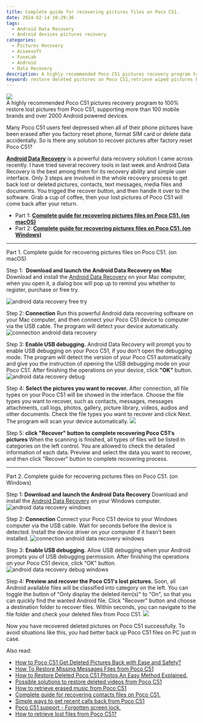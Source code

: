 ```yaml
---
title: Complete guide for recovering pictures files on Poco C51.
date: 2024-02-14 10:29:36
tags: 
  - Android Data Recovery
  - Android devices pictures recovery
categories: 
  - Pictures Recovery
  - Aiseesoft
  - FoneLab
  - Android
  - Data Recovery
description: A highly recommended Poco C51 pictures recovery program to 100% restore lost pictures from Poco C51, supporting more than 100 mobile brands and over 2000 Android powered devices.
keyword: restore deleted pictures on Poco C51,retrieve wiped pictures Poco C51,Poco C51 pictures recovery,save erased pictures from Poco C51,android pictures retrieval,regain missing pictures,how to refind deleted pictures from Poco C51,how to get the pictures back on Poco C51,lost all pictures in Poco C51 again,pictures disappear Poco C51,Poco C51 deleted pictures,how to get back deleted pictures Poco C51 phone
---
```


<img src="https://img0mobiles.techidaily.com/images/best-assets/devices/poco/poco-c51/3.jpg" class="atpl-imgstyle"  />

<div class="atpl-content atpl-for-fonelab-android recover-pictures">

<div class="atpl-post-description-part-1">
A highly recommended Poco C51 pictures recovery program to 100% restore lost pictures from Poco C51, supporting more than 100 mobile brands and over 2000 Android powered devices.
</div>

<div class="atpl-post-description-part-2">
<div class="tpl-content-sub-paragraph-normal">
    <p>
      Many Poco C51 users feel depressed when all of their phone pictures have been erased after you factory reset phone, format SIM card or delete data accidentally. So is there any solution to recover pictures after factory reset Poco C51?
    </p>
</div>


</div>

<div class="atpl-post-description-part-3">
<div class="tpl-content-sub-paragraph-content">
  <p>
    <a href="https://tools.techidaily.com/aiseesoft-android-data-recovery/" target="_blank" rel="noopener"><strong>Android Data Recovery</strong></a> is a powerful data recovery solution I came across recently. I have tried several recovery tools in last week and Android Data Recovery is the best among them for its recovery ability and simple user interface. Only 3 steps are involved in the whole recovery process to get back lost or deleted pictures, contacts, text messages, media files and documents. You trigged the recover button, and then handle it over to the software. Grab a cup of coffee, then your lost pictures of Poco C51 will come back after your return.
  </p>
</div>
</div>

<ul>
  <li>Part 1: <strong><a href="#p1"> Complete guide for recovering pictures files on Poco C51.  (on macOS)</a></strong></li>
  <li>Part 2: <strong><a href="#p2"> Complete guide for recovering pictures files on Poco C51.  (on Windows)</a></strong></li>
</ul>



<!-- Part 1 -->
<a id="p1" name="p1" ></a><hr>

<div>
  <span class="atpl-step-part-style">Part 1. Complete guide for recovering pictures files on Poco C51. (on macOS)</span>
</div>  

<span class="atpl-stepstyle-a"><span>Step 1: </span></span> <strong>Download and launch the Android Data Recovery on Mac</strong>
Download and install the <a href="https://tools.techidaily.com/aiseesoft-android-data-recovery/" target="_blank" rel="noopener">Android Data Recovery</a> on your Mac computer, when you open it, a dialog box will pop up to remind you whether to register, purchase or free try.

<img src="https://tools.techidaily.com/images/apps/aiseesoft/android-data-recovery/mac-free-try.png" class="atpl-imgstyle" alt="android data recovery free try" />

<span class="atpl-stepstyle-a"><span>Step 2: </span></span> <strong>Connection</strong>
Run this powerful Android data recovering software on your Mac computer, and then connect your Poco C51 device to computer via the USB cable. The program will detect your device automatically.
<img src="https://tools.techidaily.com/images/apps/aiseesoft/android-data-recovery/mac-connection-interface.jpg" class="atpl-imgstyle" alt="connection android data recovery" />

<span class="atpl-stepstyle-a"><span>Step 3: </span></span> <strong>Enable USB debugging.</strong>
Android Data Recovery will prompt you to enable USB debugging on your Poco C51, if you don't open the debugging mode. The program will detect the version of your Poco C51 automatically and give you the instruction of opening the USB debugging mode on your Poco C51. After finishing the operations on your device, click <strong>"OK"</strong> button.
<img src="https://tools.techidaily.com/images/apps/aiseesoft/android-data-recovery/mac-android-usb-debug.jpg"  class="atpl-imgstyle" alt="android data recovery debug" />

<span class="atpl-stepstyle-a"><span>Step 4: </span></span> <strong>Select the pictures you want to recover.</strong>
After connection, all file types on your Poco C51 will be showed in the interface. Choose the file types you want to recover, such as contacts, messages, messages attachments, call logs, photos, gallery, picture library, videos, audios and other documents. Check the file types you want to recover and click Next. The program will scan your device automatically.
<img src="https://tools.techidaily.com/images/apps/aiseesoft/android-data-recovery/mac-choose-type-photos.jpg" class="atpl-imgstyle"  />

<span class="atpl-stepstyle-a"><span>Step 5: </span></span> <strong>click "Recover" button to  complete recovering Poco C51's pictures</strong>
When the scanning is finished, all types of files will be listed in categories on the left control. You are allowed to check the detailed information of each data. Preview and select the data you want to recover, and then click "Recover" button to complete recovering process.


<a id="p2" name="p2"></a><hr>

<!-- Part 2 -->
<div>
  <span class="atpl-step-part-style">Part 2. Complete guide for recovering pictures files on Poco C51. (on Windows)</span>
</div>

<span class="atpl-stepstyle-a"><span>Step 1: </span></span> <strong>Download and launch the Android Data Recovery</strong>
Download and install the <a href="https://tools.techidaily.com/aiseesoft-android-data-recovery/" target="_blank" rel="noopener">Android Data Recovery</a> on your Windows computer.
<img src="https://tools.techidaily.com/images/apps/aiseesoft/android-data-recovery/win-start-interface.png"  class="atpl-imgstyle" alt="android data recovery windows" />

<span class="atpl-stepstyle-a"><span>Step 2: </span></span> <strong>Connection</strong>
Connect your Poco C51 device to your Windows computer via the USB cable. Wait for seconds before the device is detected. Install the device driver on your computer if it hasn't been installed.
<img src="https://tools.techidaily.com/images/apps/aiseesoft/android-data-recovery/win-connection-interface.png" class="atpl-imgstyle" alt="connection android data recovery windows" />

<span class="atpl-stepstyle-a"><span>Step 3: </span></span> <strong>Enable USB debugging.</strong>
Allow USB debugging when your Android prompts you of USB debugging permission. After finishing the operations on your Poco C51 device, click "OK" button.
<img src="https://tools.techidaily.com/images/apps/aiseesoft/android-data-recovery/win-android-usb-debug.png" class="atpl-imgstyle" alt="android data recovery debug windows" />

<span class="atpl-stepstyle-a"><span>Step 4: </span></span> <strong>Preview and recover the Poco C51's lost pictures.</strong>
Soon, all Android available files will be classified into category on the left. You can toggle the button of "Only display the deleted item(s)" to "On", so that you can quickly find the wanted Android file. Click "Recover" button and choose a destination folder to recover files. Within seconds, you can navigate to the file folder and check your deleted files from Poco C51.
<img src="https://tools.techidaily.com/images/apps/aiseesoft/android-data-recovery/win-recover-photos.png" class="atpl-imgstyle"  />

<div class="atpl-post-description-part-4">
<div class="tpl-content-sub-paragraph-normal">
    <p>
        Now you have recovered deleted pictures on Poco C51 successfully. To avoid situations like this, you had better back up Poco C51 files on PC just in case.
    </p>
</div>
</div>

<ins class="adsbygoogle"
     style="display:block"
     data-ad-client="ca-pub-7571918770474297"
     data-ad-slot="8358498916"
     data-ad-format="auto"
     data-full-width-responsive="true"></ins>

<span class="atpl-alsoreadstyle">Also read:</span>
<div><ul>
<li><a href="/how-to-poco-c51-get-deleted-pictures-back-with-ease-and-safety-by-fonelab-android-recover-pictures/" target="_blank" rel="noopener"><u>How to Poco C51 Get Deleted Pictures Back with Ease and Safety?</u></a></li>
<li><a href="/how-to-restore-missing-messages-files-from-poco-c51-by-fonelab-android-recover-messages/" target="_blank" rel="noopener"><u>How To  Restore Missing Messages Files from Poco C51</u></a></li>
<li><a href="/how-to-restore-deleted-poco-c51-photos-an-easy-method-explained-by-fonelab-android-recover-photos/" target="_blank" rel="noopener"><u>How to Restore Deleted Poco C51 Photos  An Easy Method Explained.</u></a></li>
<li><a href="/possible-solutions-to-restore-deleted-videos-from-poco-c51-by-fonelab-android-recover-video/" target="_blank" rel="noopener"><u>Possible solutions to restore deleted videos from Poco C51</u></a></li>
<li><a href="/how-to-retrieve-erased-music-from-poco-c51-by-fonelab-android-recover-music/" target="_blank" rel="noopener"><u>How to retrieve erased music from Poco C51</u></a></li>
<li><a href="/complete-guide-for-recovering-contacts-files-on-poco-c51-by-fonelab-android-recover-contacts/" target="_blank" rel="noopener"><u>Complete guide for recovering contacts files on Poco C51.</u></a></li>
<li><a href="/simple-ways-to-get-recent-calls-back-from-poco-c51-by-fonelab-android-recover-call-logs/" target="_blank" rel="noopener"><u>Simple ways to get recent calls back from Poco C51</u></a></li>
<li><a href="/poco-c51-support-forgotten-screen-lock-by-drfone-android-unlock-android-unlock/" target="_blank" rel="noopener"><u>Poco C51 support - Forgotten screen lock.</u></a></li>
<li><a href="/how-to-retrieve-lost-files-from-poco-c51-by-fonelab-android-recover-data/" target="_blank" rel="noopener"><u>How to retrieve lost files from Poco C51?</u></a></li>
</ul></div>

</div>
